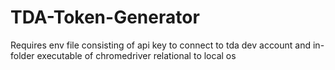 ﻿# TDA-Token-Generator
Requires env file consisting of api key to connect to tda dev account and in-folder executable of chromedriver relational to local os
